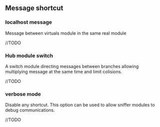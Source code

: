 ## Message shortcut

### localhost message
Message between virtuals module in the same real module

//TODO

### Hub module switch
A switch module directing messages between branches allowing multiplying message at the same time and limit colisions.

//TODO

### verbose mode
Disable any shortcut. This option can be used to allow sniffer modules to debug communications.

//TODO